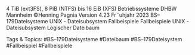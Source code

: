 4 TiB (ext3FS), 8 PiB (NTFS) bis 16 EiB (XFS)
Betriebssysteme DHBW Mannheim ©Henning Pagnia Version 4.23 Fr¨uhjahr 2023 BS–179Dateisysteme UNIX - Dateisubsystem Fallbeispiele
Fallbeispiele
UNIX - Dateisubsystem
Logischer Dateibaum

   Tags & Topics:
   #BS–179Dateisysteme
   #Dateibaum
   #BS–179Dateisystem
   #Fallbeispiel
   #Fallbeispiele